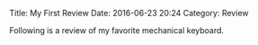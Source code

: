 Title: My First Review
Date: 2016-06-23 20:24
Category: Review

Following is a review of my favorite mechanical keyboard.
